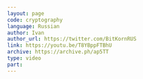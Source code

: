 ```yaml
---
layout: page
code: cryptography
language: Russian
author: Ivan
author_url: https://twitter.com/BitKornRUS
link: https://youtu.be/T8YBppFTBhU
archive: https://archive.ph/ap5TT
type: video
part: 
---
```

